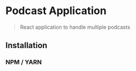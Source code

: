 # Podcast Application

> React application to handle multiple podcasts

## Installation

### NPM / YARN